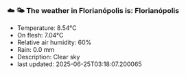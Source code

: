 ### ☁️ 🌤️  The weather in Florianópolis is: Florianópolis

- Temperature: 8.54°C
- On flesh: 7.04°C
- Relative air humidity: 60%
- Rain: 0.0 mm
- Description: Clear sky
- last updated: 2025-06-25T03:18:07.200065
